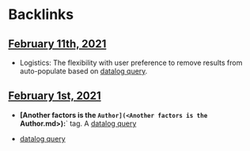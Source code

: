 
# Backlinks
## [February 11th, 2021](<February 11th, 2021.md>)
- Logistics: The flexibility with user preference to remove results from auto-populate based on [datalog query](<datalog query.md>).

## [February 1st, 2021](<February 1st, 2021.md>)
- **[Another factors is the `Author](<Another factors is the `Author.md>):**` tag. A [datalog query](<datalog query.md>)

- [datalog query](<datalog query.md>)

